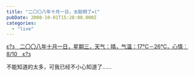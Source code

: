 ```yaml
---
title: "二〇〇八年十月一日，太聪明了=("
pubDate: 2008-10-01T15:28:00.000Z
categories: 
  - "live"
---
```


[ε?з　二〇〇八年十月一日，星期三，天气：晴，气温：17℃－26℃，心情：8/10　ε?з](https://www.liuweinan.com)

  

不能知道的太多，可我已经不小心知道了……

